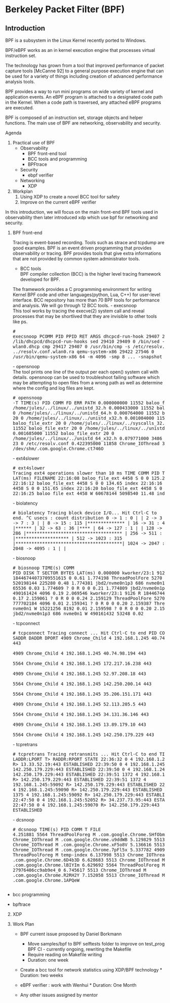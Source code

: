 # Berkeley Packet Filter (BPF) 
## Introduction
   BPF is a subsystem in the Linux Kernel recently ported to Windows.
   
   BPF/eBPF works as an in kernel execution engine that processes virtual instruction set.
   
   The technology has grown from a tool that improved performance of packet capture tools [McCanne 92] 
   to a general purpose execution engine that can be used for a variety of things including creation of 
   advanced performance analysis tools.
   
   BPF provides a way to run mini programs on wide variety of kernel and application events.
   An eBPF program is attached to a designated code path in the Kernel.
   When a code path is traversed, any attached eBPF programs are executed.


   BPF is composed of an instruction set, storage objects and helper functions. 
   The main use of BPF are networking, observability and security.

Agenda

  1. Practical use of BPF
      * Observability
          * BPF front-end tool
          * BCC tools and programming
          * BPFtrace
      * Security
          * ebpf verifier
      * Networking
          * XDP  
  2. Workplan
      1. Using XDP to create a novel BCC tool for safety  
      2. Improve on the current eBPF verifier

   In this introduction, we will focus on the main front-end BPF tools used in observability then later introduced xdp which use bpf for networking and security. 

1. BPF front-end

    Tracing is event-based recording. Tools such as strace and tcpdump are good examples. BPF is an event driven programming that provides observability or tracing.
    BPF provides tools that give extra informations that are not provided by common system administrator tools. 
	- BCC tools <br/>
	BPF compiler collection (BCC) is the higher level tracing framework developed for BPF.
	
	The framework provides a C programming environment for writing Kernel BPF code and other languages(python, Lua, C++) for user-level interface.
	BCC repository has more than 70 BPF tools for performance and analysis. We will go through 12 BCC tools.
		- execsnoop<br/>
		This tool works by tracing the execve(2) system call and reveal processes that may be shortlived that they are invisible to other tools like ps. 
		<pre># execsnoop
		PCOMM            PID    PPID   RET ARGS
		dhcpcd-run-hook  29407  2642     0 /lib/dhcpcd/dhcpcd-run-hooks
		sed              29410  29409    0 /bin/sed -n s/^domain //p wlan0.dhcp
		cmp              29417  29407    0 /usr/bin/cmp -s /etc/resolv.conf ../resolv.conf.wlan0.ra
		qemu-system-x86  29422  27546    0 /usr/bin/qemu-system-x86_64 -m 4096 -smp 8 ... -snapshot 
		</pre>
		- opensnoop<br/>
		The tool prints one line of the output per each open() system call with details. 
		opensnoop can be used to troubleshoot failing software which may be attempting to open files from a wrong path as well as determine where the config and log files are kept.
		<pre># opensnoop -T
		TIME(s)       PID    COMM               FD ERR PATH
		0.000000000   11552  baloo_file_extr    20   0 /home/jules/../linux/../unistd_32.h
		0.000433000   11552  baloo_file_extr    20   0 /home/jules/../linux/../unistd_64.h
		0.000764000   11552  baloo_file_extr    20   0 /home/jules/../linux/../unistd_x32.h
		0.001084000   11552  baloo_file_extr    20   0 /home/jules/../linux/../syscalls_32.h
		0.001391000   11552  baloo_file_extr    20   0 /home/jules/../linux/../unistd_32_ia32.h
		0.001685000   11552  baloo_file_extr    20   0 /home/jules/../linux/../unistd_64_x32.h
		0.079771000   3486   qemu-system-x86    23   0 /etc/resolv.conf
		0.422395000   11858  Chrome_IOThread   389   0 /dev/shm/.com.google.Chrome.ct746O </pre>
		- ext4slower
		<pre># ext4slower
                Tracing ext4 operations slower than 10 ms
                TIME     COMM           PID    T BYTES   OFF_KB   LAT(ms) FILENAME
                22:16:08 baloo_file_ext 4458   S 0       0         125.20 index
                22:16:12 baloo_file_ext 4458   S 0       0         134.65 index
                22:16:16 baloo_file_ext 4458   S 0       0         151.65 index
                22:16:20 baloo_file_ext 4458   S 0       0         172.81 index
                22:16:25 baloo_file_ext 4458   W 60678144 5098540    11.48 index
		</pre>
		- biolatency 
		<pre># biolatency
                Tracing block device I/O... Hit Ctrl-C to end.
                ^C
                usecs               : count     distribution
                0 -> 1          : 0        |                                        |
                2 -> 3          : 0        |                                        |
                4 -> 7          : 3        |                                        |
                8 -> 15         : 115      |**************                          |
                16 -> 31         : 49       |******                                  |
                32 -> 63         : 36       |****                                    |
                64 -> 127        : 1        |                                        |
                128 -> 255        : 286      |************************************    |
                256 -> 511        : 160      |********************                    |
                512 -> 1023       : 315      |****************************************|
                1024 -> 2047       : 21       |**                                      |
                2048 -> 4095       : 1        |                                        |
		</pre>
		- biosnoop
		<pre># biosnoop
		TIME(s)     COMM           PID    DISK    T SECTOR     BYTES  LAT(ms)
		0.000000    kworker/23:1   9126           R 18446744073709551615 0         0.61
		1.774198    ThreadPoolFore 5270   nvme0n1 W 520198144  225280    0.48
		1.774381    jbd2/nvme0n1p3 686    nvme0n1 W 490161296  65536     0.03
		1.774609    ?              0              R 0          0         0.21
		1.774809    jbd2/nvme0n1p3 686    nvme0n1 W 490161424  4096      0.19
		2.069546    kworker/23:1   9126           R 18446744073709551615 0         0.17
		2.159061    ?              0              R 0          0         0.24
		2.159129    ThreadPoolFore 5270   nvme0n1 W 777702184  4096      0.01
		2.159341    ?              0              R 0          0         0.20
		2.159387    ThreadPoolFore 5270   nvme0n1 W 15221256   8192      0.01
		2.159598    ?              0              R 0          0         0.20
		2.159713    jbd2/nvme0n1p3 686    nvme0n1 W 490161432  53248     0.02</pre>
		- tcpconnect
		<pre># tcpconnect 
		Tracing connect ... Hit Ctrl-C to end
		PID    COMM         IP SADDR            DADDR            DPORT 
		4909   Chrome_Child 4  192.168.1.245    40.74.98.194     443    
		4909   Chrome_Child 4  192.168.1.245    40.74.98.194     443    
		5564   Chrome_Child 4  192.168.1.245    172.217.16.238   443    
		4909   Chrome_Child 4  192.168.1.245    52.97.208.18     443    
		5564   Chrome_Child 4  192.168.1.245    142.250.200.14   443    
		5564   Chrome_Child 4  192.168.1.245    35.206.151.171   443    
		4909   Chrome_Child 4  192.168.1.245    52.113.205.5     443    
		5564   Chrome_Child 4  192.168.1.245    34.131.36.146    443    
		4909   Chrome_Child 4  192.168.1.245    13.89.179.10     443    
		5564   Chrome_Child 4  192.168.1.245    142.250.179.229  443</pre>
		- tcpretrans
		<pre># tcpretrans
	    	Tracing retransmits ... Hit Ctrl-C to end
	    	TIME     PID    IP LADDR:LPORT          T> RADDR:RPORT          STATE
	    	22:36:32 0      4  192.168.1.245:42072  R> 13.33.52.19:443      ESTABLISHED
	    	22:39:50 0      4  192.168.1.245:59090  R> 142.250.179.229:443  ESTABLISHED
	    	22:39:50 0      4  192.168.1.245:59070  R> 142.250.179.229:443  ESTABLISHED
	    	22:39:51 1372   4  192.168.1.245:59090  R> 142.250.179.229:443  ESTABLISHED
	    	22:39:51 1372   4  192.168.1.245:59092  R> 142.250.179.229:443  ESTABLISHED
	    	22:39:51 1372   4  192.168.1.245:59090  R> 142.250.179.229:443  ESTABLISHED
	    	22:39:51 1375   4  192.168.1.245:59092  R> 142.250.179.229:443  ESTABLISHED
	    	22:47:50 0      4  192.168.1.245:52052  R> 34.237.73.95:443     ESTABLISHED
	    	22:47:50 0      4  192.168.1.245:59070  R> 142.250.179.229:443  ESTABLISHED</pre>
		- dcsnoop
		<pre># dcsnoop
	        TIME(s)     PID    COMM             T FILE
		4.251881    5564   ThreadPoolForeg  M .com.google.Chrome.SHfObm
		5.123501    5513   Chrome_IOThread  M .com.google.Chrome.u9ddWB
		5.129829    5513   Chrome_IOThread  M .com.google.Chrome.xF5o8V
		5.136616    5513   Chrome_IOThread  M .com.google.Chrome.7pFl5x
		5.337782    4909   ThreadPoolForeg  M temp-index
		6.137998    5513   Chrome_IOThread  M .com.google.Chrome.6D4b3D
		6.628683    5513   Chrome_IOThread  M .com.google.Chrome.lBIYIm
		6.629692    5564   ThreadPoolForeg  M 27976406cc9ab9e4_0
		6.745617    5513   Chrome_IOThread  M .com.google.Chrome.R2RH2Y
		7.152058    5513   Chrome_IOThread  M .com.google.Chrome.1APQeW


- bcc programming 

- bpftrace

2. XDP

3. Work Plan
   - BPF current issue proposed by Daniel Borkmann
   		* Move samples/bpf to BPF selftests folder to improve on test_prog BPF CI - currently ongoing, rewriting the Makefile
		* Require reading on Makefile writing 
		* Duration: one week 
		
   - Create a bcc tool for network statistics using XDP/BPF technology 
                * Duration: two weeks
   
   - eBPF verifier : work with Wenhui 
                * Duration: One Month
		
   - Any other issues assigned by mentor

